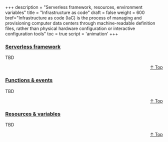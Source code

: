 +++
description = "Serverless framework, resources, environment variables"
title = "Infrastructure as code"
draft = false
weight = 600
bref="Infrastructure as code (IaC) is the process of managing and provisioning computer data centers through machine-readable definition files, rather than physical hardware configuration or interactive configuration tools"
toc = true
script = 'animation'
+++

<h3 class="section-head" id="h-Section1"><a href="#h-Section1">Serverless framework</a></h3>
  <p>TBD</p>
<div style="text-align:right"> <a href="#top">&#8593; Top</a></div>

<h3 class="section-head" id="h-Section2"><a href="#h-Section2">Functions & events</a></h3>
  <p>TBD</p>
  <div style="text-align:right"> <a href="#top">&#8593; Top</a></div>

<h3 class="section-head" id="h-Section3"><a href="#h-Section3">Resources & variables</a></h3>
  <p>TBD</p>
  <div style="text-align:right"> <a href="#top">&#8593; Top</a></div>

